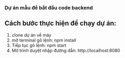 ### Dự án mẫu để bắt đầu code backend
## Cách bước thực hiện để chạy dự án:
1. clone dự án về máy
2. mở terminal gõ lệnh: npm install
3. Tiếp tục gõ lệnh: npm start
4. Mở trình duyệt nhập đường dẫn: http://localhost:8080
